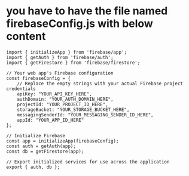 # you have to have the file named firebaseConfig.js with below content


```// Import the functions you need from the SDKs you need
import { initializeApp } from 'firebase/app';
import { getAuth } from 'firebase/auth';
import { getFirestore } from 'firebase/firestore';

// Your web app's Firebase configuration
const firebaseConfig = {
    // Replace the empty strings with your actual Firebase project credentials
    apiKey: "YOUR_API_KEY_HERE",
    authDomain: "YOUR_AUTH_DOMAIN_HERE",
    projectId: "YOUR_PROJECT_ID_HERE",
    storageBucket: "YOUR_STORAGE_BUCKET_HERE",
    messagingSenderId: "YOUR_MESSAGING_SENDER_ID_HERE",
    appId: "YOUR_APP_ID_HERE"
};

// Initialize Firebase
const app = initializeApp(firebaseConfig);
const auth = getAuth(app);
const db = getFirestore(app);

// Export initialized services for use across the application
export { auth, db };
